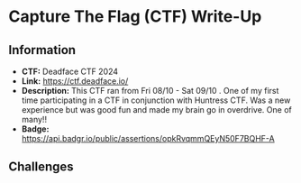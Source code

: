 # Capture The Flag (CTF) Write-Up

## Information
- **CTF:** Deadface CTF 2024
- **Link:** https://ctf.deadface.io/
- **Description:** This CTF ran from Fri 08/10 - Sat 09/10 . One of my first time participating in a CTF in conjunction with Huntress CTF. Was a new experience but was good fun and made my brain go in overdrive. One of many!!
- **Badge:** https://api.badgr.io/public/assertions/opkRvqmmQEyN50F7BQHF-A

## Challenges

###


